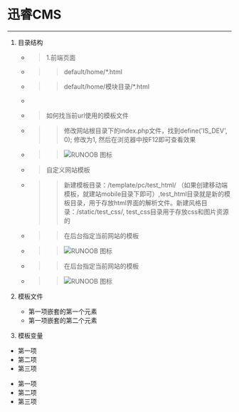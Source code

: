 迅睿CMS
=================
----------

1. 目录结构
    - > 1.前端页面  
    - >> default/home/*.html
    - >> default/home/模块目录/*.html
    - 
    - > 如何找当前url使用的模板文件
    - >> 修改网站根目录下的index.php文件，找到define('IS_DEV', 0); 修改为1, 然后在浏览器中按F12即可查看效果  
    - >> ![RUNOOB 图标](https://file.xunruicms.com/vipfile/ueditor/image/202008/159687654213dfc1.png)

    - > 自定义网站模板
    - >> 新建模板目录：/template/pc/test_html/ （如果创建移动端模板，就建站mobile目录下即可）,test_html目录就是新的模板目录，用于存放html界面的解析文件。新建风格目录：/static/test_css/, test_css目录用于存放css和图片资源的
    - >> 在后台指定当前网站的模板
    - >> ![RUNOOB 图标](https://file.xunruicms.com/vipfile/201908/5b015da4379d9b1.png)

    - >> 在后台指定当前网站的模板
    - >> ![RUNOOB 图标](https://file.xunruicms.com/vipfile/201908/379d9b1b6a7644b.png)


2. 模板文件
    - 第一项嵌套的第一个元素
    - 第一项嵌套的第二个元素
3. 模板变量

+ 第一项
+ 第二项
+ 第三项


- 第一项
- 第二项
- 第三项



